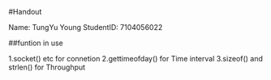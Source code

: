 
#Handout

Name: TungYu Young
StudentID: 7104056022


##funtion in use

1.socket() etc for connetion
2.gettimeofday() for Time interval
3.sizeof() and strlen() for Throughput
